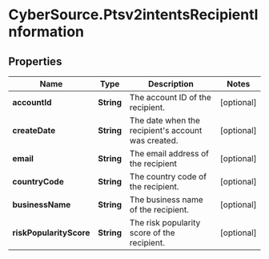 # CyberSource.Ptsv2intentsRecipientInformation

## Properties
Name | Type | Description | Notes
------------ | ------------- | ------------- | -------------
**accountId** | **String** | The account ID of the recipient.  | [optional] 
**createDate** | **String** | The date when the recipient's account was created.  | [optional] 
**email** | **String** | The email address of the recipient  | [optional] 
**countryCode** | **String** | The country code of the recipient.  | [optional] 
**businessName** | **String** | The business name of the recipient.  | [optional] 
**riskPopularityScore** | **String** | The risk popularity score of the recipient.  | [optional] 


